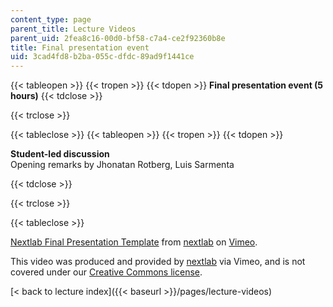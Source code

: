 ```yaml
---
content_type: page
parent_title: Lecture Videos
parent_uid: 2fea8c16-00d0-bf58-c7a4-ce2f92360b8e
title: Final presentation event
uid: 3cad4fd8-b2ba-055c-dfdc-89ad9f1441ce
---
```


{{< tableopen >}}
{{< tropen >}}
{{< tdopen >}}
**Final presentation event (5 hours)**
{{< tdclose >}}

{{< trclose >}}

{{< tableclose >}}
{{< tableopen >}}
{{< tropen >}}
{{< tdopen >}}


**Student-led discussion**  
Opening remarks by Jhonatan Rotberg, Luis Sarmenta


{{< tdclose >}}

{{< trclose >}}

{{< tableclose >}}

[Nextlab Final Presentation Template](https://vimeo.com/3300649) from [nextlab](https://vimeo.com/nextlab) on [Vimeo](https://vimeo.com).

This video was produced and provided by [nextlab](http://vimeo.com/nextlab) via Vimeo, and is not covered under our [Creative Commons license](/terms/#cc).

[\< back to lecture index]({{< baseurl >}}/pages/lecture-videos)